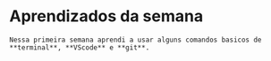 # Aprendizados da semana
    Nessa primeira semana aprendi a usar alguns comandos basicos de **terminal**, **VScode** e **git**.
        